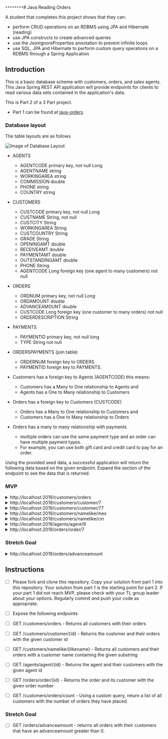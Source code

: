 ```********```# Java Reading Orders

A student that completes this project shows that they can:

* perform CRUD operations on an RDBMS using JPA and Hibernate (reading)
* use JPA constructs to create advanced queries
* use the JsonIgnoreProperties annotation to prevent infinite loops
* use SQL, JPA and Hibernate to perform custom query operations on a RDBMS through a Spring Application

## Introduction

This is a basic database scheme with customers, orders, and sales agents. This Java Spring REST API application will provide endpoints for clients to read various data sets contained in the application's data.

This is Part 2 of a 3 Part project.

* Part 1 can be found at [java-orders](https://github.com/LambdaSchool/java-orders.git)

### Database layout

The table layouts are as follows

![Image of Database Layout](java-orders-db.png)

* AGENTS
  * AGENTCODE primary key, not null Long
  * AGENTNAME string
  * WORKINGAREA string
  * COMMISSION double
  * PHONE string
  * COUNTRY string

* CUSTOMERS
  * CUSTCODE primary key, not null Long
  * CUSTNAME String, not null
  * CUSTCITY String
  * WORKINGAREA String
  * CUSTCOUNTRY String
  * GRADE String
  * OPENINGAMT double
  * RECEIVEAMT double
  * PAYMENTAMT double
  * OUTSTANDINGAMT double
  * PHONE String
  * AGENTCODE Long foreign key (one agent to many customers) not null

* ORDERS
  * ORDNUM primary key, not null Long
  * ORDAMOUNT double
  * ADVANCEAMOUNT double
  * CUSTCODE Long foreign key (one customer to many orders) not null
  * ORDERDESCRIPTION String

* PAYMENTS
  * PAYMENTID primary key, not null long
  * TYPE String not null
  
* ORDERSPAYMENTS (join table)
  * ORDERNUM foreign key to ORDERS
  * PAYMENTID foreign key to PAYMENTS.

* Customers has a foreign key to Agents (AGENTCODE) this means:
  * Customers has a Many to One relationship to Agents and
  * Agents has a One to Many relationship to Customers

* Orders has a foreign key to Customers (CUSTCODE)
  * Orders has a Many to One relationship to Customers and
  * Customers has a One to Many relationship to Orders

* Orders has a many to many relationship with payments
  * multiple orders can use the same payment type and an order can have multiple payment types.
  * For example, you can use both gift card and credit card to pay for an order.

Using the provided seed data, a successful application will return the following data based on the given endpoint. Expand the section of the endpoint to see the data that is returned.

### MVP

<details>
<summary>http://localhost:2019/customers/orders</summary>

```JSON
[
    {
        "custcode": 1,
        "custname": "Holmes",
        "custcity": "London",
        "workingarea": "London",
        "custcountry": "UK",
        "grade": "2",
        "openingamt": 6000.0,
        "receiveamt": 5000.0,
        "paymentamt": 7000.0,
        "outstandingamt": 4000.0,
        "phone": "BBBBBBB",
        "agent": {
            "agentcode": 3,
            "agentname": "Alford",
            "workingarea": "New York",
            "commission": 0.12,
            "phone": "044-25874365",
            "country": ""
        },
        "orders": []
    },
    {
        "custcode": 2,
        "custname": "Micheal",
        "custcity": "New York",
        "workingarea": "New York",
        "custcountry": "USA",
        "grade": "2",
        "openingamt": 3000.0,
        "receiveamt": 5000.0,
        "paymentamt": 2000.0,
        "outstandingamt": 6000.0,
        "phone": "CCCCCCC",
        "agent": {
            "agentcode": 8,
            "agentname": "Subbarao",
            "workingarea": "Bangalore",
            "commission": 0.14,
            "phone": "077-12346674",
            "country": ""
        },
        "orders": [
            {
                "ordnum": 7,
                "ordamount": 3500.0,
                "advanceamount": 2000.0,
                "orderdescription": "SOD",
                "payments": [
                    {
                        "paymentid": 4,
                        "type": "Mobile Pay"
                    }
                ]
            }
        ]
    },
    {
        "custcode": 3,
        "custname": "Albert",
        "custcity": "New York",
        "workingarea": "New York",
        "custcountry": "USA",
        "grade": "3",
        "openingamt": 5000.0,
        "receiveamt": 7000.0,
        "paymentamt": 6000.0,
        "outstandingamt": 6000.0,
        "phone": "BBBBSBB",
        "agent": {
            "agentcode": 8,
            "agentname": "Subbarao",
            "workingarea": "Bangalore",
            "commission": 0.14,
            "phone": "077-12346674",
            "country": ""
        },
        "orders": [
            {
                "ordnum": 8,
                "ordamount": 2500.0,
                "advanceamount": 400.0,
                "orderdescription": "SOD",
                "payments": [
                    {
                        "paymentid": 1,
                        "type": "Cash"
                    }
                ]
            }
        ]
    },
    {
        "custcode": 4,
        "custname": "Ravindran",
        "custcity": "Bangalore",
        "workingarea": "Bangalore",
        "custcountry": "India",
        "grade": "2",
        "openingamt": 5000.0,
        "receiveamt": 7000.0,
        "paymentamt": 4000.0,
        "outstandingamt": 8000.0,
        "phone": "AVAVAVA",
        "agent": {
            "agentcode": 11,
            "agentname": "Ivan",
            "workingarea": "Torento",
            "commission": 0.15,
            "phone": "008-22544166",
            "country": ""
        },
        "orders": []
    },
    {
        "custcode": 5,
        "custname": "Cook",
        "custcity": "London",
        "workingarea": "London",
        "custcountry": "UK",
        "grade": "2",
        "openingamt": 4000.0,
        "receiveamt": 9000.0,
        "paymentamt": 7000.0,
        "outstandingamt": 6000.0,
        "phone": "FSDDSDF",
        "agent": {
            "agentcode": 6,
            "agentname": "Lucida",
            "workingarea": "San Jose",
            "commission": 0.12,
            "phone": "044-52981425",
            "country": ""
        },
        "orders": []
    },
    {
        "custcode": 6,
        "custname": "Stuart",
        "custcity": "London",
        "workingarea": "London",
        "custcountry": "UK",
        "grade": "1",
        "openingamt": 6000.0,
        "receiveamt": 8000.0,
        "paymentamt": 3000.0,
        "outstandingamt": 11000.0,
        "phone": "GFSGERS",
        "agent": {
            "agentcode": 3,
            "agentname": "Alford",
            "workingarea": "New York",
            "commission": 0.12,
            "phone": "044-25874365",
            "country": ""
        },
        "orders": []
    },
    {
        "custcode": 7,
        "custname": "Bolt",
        "custcity": "New York",
        "workingarea": "New York",
        "custcountry": "USA",
        "grade": "3",
        "openingamt": 5000.0,
        "receiveamt": 7000.0,
        "paymentamt": 9000.0,
        "outstandingamt": 3000.0,
        "phone": "DDNRDRH",
        "agent": {
            "agentcode": 8,
            "agentname": "Subbarao",
            "workingarea": "Bangalore",
            "commission": 0.14,
            "phone": "077-12346674",
            "country": ""
        },
        "orders": [
            {
                "ordnum": 3,
                "ordamount": 4500.0,
                "advanceamount": 900.0,
                "orderdescription": "SOD",
                "payments": [
                    {
                        "paymentid": 3,
                        "type": "Credit Card"
                    },
                    {
                        "paymentid": 2,
                        "type": "Gift Card"
                    }
                ]
            },
            {
                "ordnum": 10,
                "ordamount": 4000.0,
                "advanceamount": 700.0,
                "orderdescription": "SOD",
                "payments": [
                    {
                        "paymentid": 4,
                        "type": "Mobile Pay"
                    }
                ]
            }
        ]
    },
    {
        "custcode": 8,
        "custname": "Fleming",
        "custcity": "Brisban",
        "workingarea": "Brisban",
        "custcountry": "Australia",
        "grade": "2",
        "openingamt": 7000.0,
        "receiveamt": 7000.0,
        "paymentamt": 9000.0,
        "outstandingamt": 5000.0,
        "phone": "NHBGVFC",
        "agent": {
            "agentcode": 5,
            "agentname": "Santakumar",
            "workingarea": "Chennai",
            "commission": 0.14,
            "phone": "007-22388644",
            "country": ""
        },
        "orders": [
            {
                "ordnum": 11,
                "ordamount": 1500.0,
                "advanceamount": 600.0,
                "orderdescription": "SOD",
                "payments": [
                    {
                        "paymentid": 2,
                        "type": "Gift Card"
                    }
                ]
            }
        ]
    },
    {
        "custcode": 9,
        "custname": "Jacks",
        "custcity": "Brisban",
        "workingarea": "Brisban",
        "custcountry": "Australia",
        "grade": "1",
        "openingamt": 7000.0,
        "receiveamt": 7000.0,
        "paymentamt": 7000.0,
        "outstandingamt": 7000.0,
        "phone": "WERTGDF",
        "agent": {
            "agentcode": 5,
            "agentname": "Santakumar",
            "workingarea": "Chennai",
            "commission": 0.14,
            "phone": "007-22388644",
            "country": ""
        },
        "orders": []
    },
    {
        "custcode": 10,
        "custname": "Yearannaidu",
        "custcity": "Chennai",
        "workingarea": "Chennai",
        "custcountry": "India",
        "grade": "1",
        "openingamt": 8000.0,
        "receiveamt": 7000.0,
        "paymentamt": 7000.0,
        "outstandingamt": 8000.0,
        "phone": "ZZZZBFV",
        "agent": {
            "agentcode": 10,
            "agentname": "McDen",
            "workingarea": "London",
            "commission": 0.15,
            "phone": "078-22255588",
            "country": ""
        },
        "orders": []
    },
    {
        "custcode": 11,
        "custname": "Sasikant",
        "custcity": "Mumbai",
        "workingarea": "Mumbai",
        "custcountry": "India",
        "grade": "1",
        "openingamt": 7000.0,
        "receiveamt": 11000.0,
        "paymentamt": 7000.0,
        "outstandingamt": 11000.0,
        "phone": "147-25896312",
        "agent": {
            "agentcode": 2,
            "agentname": "Alex",
            "workingarea": "London",
            "commission": 0.13,
            "phone": "075-12458969",
            "country": ""
        },
        "orders": []
    },
    {
        "custcode": 12,
        "custname": "Ramanathan",
        "custcity": "Chennai",
        "workingarea": "Chennai",
        "custcountry": "India",
        "grade": "1",
        "openingamt": 7000.0,
        "receiveamt": 11000.0,
        "paymentamt": 9000.0,
        "outstandingamt": 9000.0,
        "phone": "GHRDWSD",
        "agent": {
            "agentcode": 10,
            "agentname": "McDen",
            "workingarea": "London",
            "commission": 0.15,
            "phone": "078-22255588",
            "country": ""
        },
        "orders": [
            {
                "ordnum": 6,
                "ordamount": 2000.0,
                "advanceamount": 0.0,
                "orderdescription": "SOD",
                "payments": [
                    {
                        "paymentid": 3,
                        "type": "Credit Card"
                    }
                ]
            }
        ]
    },
    {
        "custcode": 13,
        "custname": "Avinash",
        "custcity": "Mumbai",
        "workingarea": "Mumbai",
        "custcountry": "India",
        "grade": "2",
        "openingamt": 7000.0,
        "receiveamt": 11000.0,
        "paymentamt": 9000.0,
        "outstandingamt": 9000.0,
        "phone": "113-12345678",
        "agent": {
            "agentcode": 2,
            "agentname": "Alex",
            "workingarea": "London",
            "commission": 0.13,
            "phone": "075-12458969",
            "country": ""
        },
        "orders": [
            {
                "ordnum": 1,
                "ordamount": 1000.0,
                "advanceamount": 600.0,
                "orderdescription": "SOD",
                "payments": [
                    {
                        "paymentid": 1,
                        "type": "Cash"
                    }
                ]
            }
        ]
    },
    {
        "custcode": 14,
        "custname": "Winston",
        "custcity": "Brisban",
        "workingarea": "Brisban",
        "custcountry": "Australia",
        "grade": "1",
        "openingamt": 5000.0,
        "receiveamt": 8000.0,
        "paymentamt": 7000.0,
        "outstandingamt": 6000.0,
        "phone": "AAAAAAA",
        "agent": {
            "agentcode": 5,
            "agentname": "Santakumar",
            "workingarea": "Chennai",
            "commission": 0.14,
            "phone": "007-22388644",
            "country": ""
        },
        "orders": []
    },
    {
        "custcode": 15,
        "custname": "Karl",
        "custcity": "London",
        "workingarea": "London",
        "custcountry": "UK",
        "grade": "0",
        "openingamt": 4000.0,
        "receiveamt": 6000.0,
        "paymentamt": 7000.0,
        "outstandingamt": 3000.0,
        "phone": "AAAABAA",
        "agent": {
            "agentcode": 6,
            "agentname": "Lucida",
            "workingarea": "San Jose",
            "commission": 0.12,
            "phone": "044-52981425",
            "country": ""
        },
        "orders": []
    },
    {
        "custcode": 16,
        "custname": "Shilton",
        "custcity": "Torento",
        "workingarea": "Torento",
        "custcountry": "Canada",
        "grade": "1",
        "openingamt": 10000.0,
        "receiveamt": 7000.0,
        "paymentamt": 6000.0,
        "outstandingamt": 11000.0,
        "phone": "DDDDDDD",
        "agent": {
            "agentcode": 4,
            "agentname": "Ravi",
            "workingarea": "Bangalore",
            "commission": 0.15,
            "phone": "077-45625874",
            "country": ""
        },
        "orders": [
            {
                "ordnum": 4,
                "ordamount": 2000.0,
                "advanceamount": 0.0,
                "orderdescription": "SOD",
                "payments": [
                    {
                        "paymentid": 4,
                        "type": "Mobile Pay"
                    }
                ]
            }
        ]
    },
    {
        "custcode": 17,
        "custname": "Charles",
        "custcity": "Hampshair",
        "workingarea": "Hampshair",
        "custcountry": "UK",
        "grade": "3",
        "openingamt": 6000.0,
        "receiveamt": 4000.0,
        "paymentamt": 5000.0,
        "outstandingamt": 5000.0,
        "phone": "MMMMMMM",
        "agent": {
            "agentcode": 9,
            "agentname": "Mukesh",
            "workingarea": "Mumbai",
            "commission": 0.11,
            "phone": "029-12358964",
            "country": ""
        },
        "orders": []
    },
    {
        "custcode": 18,
        "custname": "Srinivas",
        "custcity": "Bangalore",
        "workingarea": "Bangalore",
        "custcountry": "India",
        "grade": "2",
        "openingamt": 8000.0,
        "receiveamt": 4000.0,
        "paymentamt": 3000.0,
        "outstandingamt": 9000.0,
        "phone": "AAAAAAB",
        "agent": {
            "agentcode": 7,
            "agentname": "Anderson",
            "workingarea": "Brisban",
            "commission": 0.13,
            "phone": "045-21447739",
            "country": ""
        },
        "orders": []
    },
    {
        "custcode": 19,
        "custname": "Steven",
        "custcity": "San Jose",
        "workingarea": "San Jose",
        "custcountry": "USA",
        "grade": "1",
        "openingamt": 5000.0,
        "receiveamt": 7000.0,
        "paymentamt": 9000.0,
        "outstandingamt": 3000.0,
        "phone": "KRFYGJK",
        "agent": {
            "agentcode": 10,
            "agentname": "McDen",
            "workingarea": "London",
            "commission": 0.15,
            "phone": "078-22255588",
            "country": ""
        },
        "orders": [
            {
                "ordnum": 2,
                "ordamount": 3000.0,
                "advanceamount": 500.0,
                "orderdescription": "SOD",
                "payments": [
                    {
                        "paymentid": 2,
                        "type": "Gift Card"
                    }
                ]
            }
        ]
    },
    {
        "custcode": 20,
        "custname": "Karolina",
        "custcity": "Torento",
        "workingarea": "Torento",
        "custcountry": "Canada",
        "grade": "1",
        "openingamt": 7000.0,
        "receiveamt": 7000.0,
        "paymentamt": 9000.0,
        "outstandingamt": 5000.0,
        "phone": "HJKORED",
        "agent": {
            "agentcode": 4,
            "agentname": "Ravi",
            "workingarea": "Bangalore",
            "commission": 0.15,
            "phone": "077-45625874",
            "country": ""
        },
        "orders": []
    },
    {
        "custcode": 21,
        "custname": "Martin",
        "custcity": "Torento",
        "workingarea": "Torento",
        "custcountry": "Canada",
        "grade": "2",
        "openingamt": 8000.0,
        "receiveamt": 7000.0,
        "paymentamt": 7000.0,
        "outstandingamt": 8000.0,
        "phone": "MJYURFD",
        "agent": {
            "agentcode": 4,
            "agentname": "Ravi",
            "workingarea": "Bangalore",
            "commission": 0.15,
            "phone": "077-45625874",
            "country": ""
        },
        "orders": []
    },
    {
        "custcode": 22,
        "custname": "Ramesh",
        "custcity": "Mumbai",
        "workingarea": "Mumbai",
        "custcountry": "India",
        "grade": "3",
        "openingamt": 8000.0,
        "receiveamt": 7000.0,
        "paymentamt": 3000.0,
        "outstandingamt": 12000.0,
        "phone": "Phone No",
        "agent": {
            "agentcode": 2,
            "agentname": "Alex",
            "workingarea": "London",
            "commission": 0.13,
            "phone": "075-12458969",
            "country": ""
        },
        "orders": [
            {
                "ordnum": 5,
                "ordamount": 4000.0,
                "advanceamount": 600.0,
                "orderdescription": "SOD",
                "payments": [
                    {
                        "paymentid": 2,
                        "type": "Gift Card"
                    }
                ]
            }
        ]
    },
    {
        "custcode": 23,
        "custname": "Rangarappa",
        "custcity": "Bangalore",
        "workingarea": "Bangalore",
        "custcountry": "India",
        "grade": "2",
        "openingamt": 8000.0,
        "receiveamt": 11000.0,
        "paymentamt": 7000.0,
        "outstandingamt": 12000.0,
        "phone": "AAAATGF",
        "agent": {
            "agentcode": 1,
            "agentname": "Ramasundar",
            "workingarea": "Bangalore",
            "commission": 0.15,
            "phone": "077-25814763",
            "country": ""
        },
        "orders": [
            {
                "ordnum": 9,
                "ordamount": 500.0,
                "advanceamount": 0.0,
                "orderdescription": "SOD",
                "payments": [
                    {
                        "paymentid": 3,
                        "type": "Credit Card"
                    }
                ]
            }
        ]
    },
    {
        "custcode": 24,
        "custname": "Venkatpati",
        "custcity": "Bangalore",
        "workingarea": "Bangalore",
        "custcountry": "India",
        "grade": "2",
        "openingamt": 8000.0,
        "receiveamt": 11000.0,
        "paymentamt": 7000.0,
        "outstandingamt": 12000.0,
        "phone": "JRTVFDD",
        "agent": {
            "agentcode": 7,
            "agentname": "Anderson",
            "workingarea": "Brisban",
            "commission": 0.13,
            "phone": "045-21447739",
            "country": ""
        },
        "orders": []
    },
    {
        "custcode": 25,
        "custname": "Sundariya",
        "custcity": "Chennai",
        "workingarea": "Chennai",
        "custcountry": "India",
        "grade": "3",
        "openingamt": 7000.0,
        "receiveamt": 11000.0,
        "paymentamt": 7000.0,
        "outstandingamt": 11000.0,
        "phone": "PPHGRTS",
        "agent": {
            "agentcode": 10,
            "agentname": "McDen",
            "workingarea": "London",
            "commission": 0.15,
            "phone": "078-22255588",
            "country": ""
        },
        "orders": [
            {
                "ordnum": 12,
                "ordamount": 2500.0,
                "advanceamount": 0.0,
                "orderdescription": "SOD",
                "payments": [
                    {
                        "paymentid": 1,
                        "type": "Cash"
                    }
                ]
            }
        ]
    }
]
```

</details>

<details>
<summary>http://localhost:2019/customers/customer/7</summary>

```JSON
{
    "custcode": 7,
    "custname": "Bolt",
    "custcity": "New York",
    "workingarea": "New York",
    "custcountry": "USA",
    "grade": "3",
    "openingamt": 5000.0,
    "receiveamt": 7000.0,
    "paymentamt": 9000.0,
    "outstandingamt": 3000.0,
    "phone": "DDNRDRH",
    "agent": {
        "agentcode": 8,
        "agentname": "Subbarao",
        "workingarea": "Bangalore",
        "commission": 0.14,
        "phone": "077-12346674",
        "country": ""
    },
    "orders": [
        {
            "ordnum": 3,
            "ordamount": 4500.0,
            "advanceamount": 900.0,
            "orderdescription": "SOD",
            "payments": [
                {
                    "paymentid": 3,
                    "type": "Credit Card"
                },
                {
                    "paymentid": 2,
                    "type": "Gift Card"
                }
            ]
        },
        {
            "ordnum": 10,
            "ordamount": 4000.0,
            "advanceamount": 700.0,
            "orderdescription": "SOD",
            "payments": [
                {
                    "paymentid": 4,
                    "type": "Mobile Pay"
                }
            ]
        }
    ]
}
```

</details>

<details>
<summary>http://localhost:2019/customers/customer/77</summary>

```JSON
{
    "timestamp": "2020-01-08T23:30:47.650+0000",
    "status": 500,
    "error": "Internal Server Error",
    "message": "Customer 77 Not Found",
    "trace": "javax.persistence.EntityNotFoundException: Customer 77 Not Found\n\tat com.lambdaschool.orders.services.CustomersServiceImpl.lambda$findCustomersById$0(CustomersServiceImpl.java:52)\n\tat java.base/java.util.Optional.orElseThrow(Optional.java:408)\n\tat com.lambdaschool.orders.services.CustomersServiceImpl.findCustomersById(CustomersServiceImpl.java:52)\n\tat com.lambdaschool.orders.services.CustomersServiceImpl$$FastClassBySpringCGLIB$$e088be2d.invoke(<generated>)\n\tat org.springframework.cglib.proxy.MethodProxy.invoke(MethodProxy.java:218)\n\tat org.springframework.aop.framework.CglibAopProxy$CglibMethodInvocation.invokeJoinpoint(CglibAopProxy.java:769)\n\tat org.springframework.aop.framework.ReflectiveMethodInvocation.proceed(ReflectiveMethodInvocation.java:163)\n\tat org.springframework.aop.framework.CglibAopProxy$CglibMethodInvocation.proceed(CglibAopProxy.java:747)\n\tat org.springframework.transaction.interceptor.TransactionAspectSupport.invokeWithinTransaction(TransactionAspectSupport.java:366)\n\tat org.springframework.transaction.interceptor.TransactionInterceptor.invoke(TransactionInterceptor.java:99)\n\tat org.springframework.aop.framework.ReflectiveMethodInvocation.proceed(ReflectiveMethodInvocation.java:186)\n\tat org.springframework.aop.framework.CglibAopProxy$CglibMethodInvocation.proceed(CglibAopProxy.java:747)\n\tat org.springframework.aop.framework.CglibAopProxy$DynamicAdvisedInterceptor.intercept(CglibAopProxy.java:689)\n\tat com.lambdaschool.orders.services.CustomersServiceImpl$$EnhancerBySpringCGLIB$$389d142b.findCustomersById(<generated>)\n\tat com.lambdaschool.orders.controllers.CustomersController.getCustomerById(CustomersController.java:58)\n\tat java.base/jdk.internal.reflect.NativeMethodAccessorImpl.invoke0(Native Method)\n\tat java.base/jdk.internal.reflect.NativeMethodAccessorImpl.invoke(NativeMethodAccessorImpl.java:62)\n\tat java.base/jdk.internal.reflect.DelegatingMethodAccessorImpl.invoke(DelegatingMethodAccessorImpl.java:43)\n\tat java.base/java.lang.reflect.Method.invoke(Method.java:566)\n\tat org.springframework.web.method.support.InvocableHandlerMethod.doInvoke(InvocableHandlerMethod.java:190)\n\tat org.springframework.web.method.support.InvocableHandlerMethod.invokeForRequest(InvocableHandlerMethod.java:138)\n\tat org.springframework.web.servlet.mvc.method.annotation.ServletInvocableHandlerMethod.invokeAndHandle(ServletInvocableHandlerMethod.java:106)\n\tat org.springframework.web.servlet.mvc.method.annotation.RequestMappingHandlerAdapter.invokeHandlerMethod(RequestMappingHandlerAdapter.java:888)\n\tat org.springframework.web.servlet.mvc.method.annotation.RequestMappingHandlerAdapter.handleInternal(RequestMappingHandlerAdapter.java:793)\n\tat org.springframework.web.servlet.mvc.method.AbstractHandlerMethodAdapter.handle(AbstractHandlerMethodAdapter.java:87)\n\tat org.springframework.web.servlet.DispatcherServlet.doDispatch(DispatcherServlet.java:1040)\n\tat org.springframework.web.servlet.DispatcherServlet.doService(DispatcherServlet.java:943)\n\tat org.springframework.web.servlet.FrameworkServlet.processRequest(FrameworkServlet.java:1006)\n\tat org.springframework.web.servlet.FrameworkServlet.doGet(FrameworkServlet.java:898)\n\tat javax.servlet.http.HttpServlet.service(HttpServlet.java:634)\n\tat org.springframework.web.servlet.FrameworkServlet.service(FrameworkServlet.java:883)\n\tat javax.servlet.http.HttpServlet.service(HttpServlet.java:741)\n\tat org.apache.catalina.core.ApplicationFilterChain.internalDoFilter(ApplicationFilterChain.java:231)\n\tat org.apache.catalina.core.ApplicationFilterChain.doFilter(ApplicationFilterChain.java:166)\n\tat org.apache.tomcat.websocket.server.WsFilter.doFilter(WsFilter.java:53)\n\tat org.apache.catalina.core.ApplicationFilterChain.internalDoFilter(ApplicationFilterChain.java:193)\n\tat org.apache.catalina.core.ApplicationFilterChain.doFilter(ApplicationFilterChain.java:166)\n\tat org.springframework.web.filter.RequestContextFilter.doFilterInternal(RequestContextFilter.java:100)\n\tat org.springframework.web.filter.OncePerRequestFilter.doFilter(OncePerRequestFilter.java:119)\n\tat org.apache.catalina.core.ApplicationFilterChain.internalDoFilter(ApplicationFilterChain.java:193)\n\tat org.apache.catalina.core.ApplicationFilterChain.doFilter(ApplicationFilterChain.java:166)\n\tat org.springframework.web.filter.FormContentFilter.doFilterInternal(FormContentFilter.java:93)\n\tat org.springframework.web.filter.OncePerRequestFilter.doFilter(OncePerRequestFilter.java:119)\n\tat org.apache.catalina.core.ApplicationFilterChain.internalDoFilter(ApplicationFilterChain.java:193)\n\tat org.apache.catalina.core.ApplicationFilterChain.doFilter(ApplicationFilterChain.java:166)\n\tat org.springframework.web.filter.CharacterEncodingFilter.doFilterInternal(CharacterEncodingFilter.java:201)\n\tat org.springframework.web.filter.OncePerRequestFilter.doFilter(OncePerRequestFilter.java:119)\n\tat org.apache.catalina.core.ApplicationFilterChain.internalDoFilter(ApplicationFilterChain.java:193)\n\tat org.apache.catalina.core.ApplicationFilterChain.doFilter(ApplicationFilterChain.java:166)\n\tat org.apache.catalina.core.StandardWrapperValve.invoke(StandardWrapperValve.java:202)\n\tat org.apache.catalina.core.StandardContextValve.invoke(StandardContextValve.java:96)\n\tat org.apache.catalina.authenticator.AuthenticatorBase.invoke(AuthenticatorBase.java:526)\n\tat org.apache.catalina.core.StandardHostValve.invoke(StandardHostValve.java:139)\n\tat org.apache.catalina.valves.ErrorReportValve.invoke(ErrorReportValve.java:92)\n\tat org.apache.catalina.core.StandardEngineValve.invoke(StandardEngineValve.java:74)\n\tat org.apache.catalina.connector.CoyoteAdapter.service(CoyoteAdapter.java:343)\n\tat org.apache.coyote.http11.Http11Processor.service(Http11Processor.java:367)\n\tat org.apache.coyote.AbstractProcessorLight.process(AbstractProcessorLight.java:65)\n\tat org.apache.coyote.AbstractProtocol$ConnectionHandler.process(AbstractProtocol.java:860)\n\tat org.apache.tomcat.util.net.NioEndpoint$SocketProcessor.doRun(NioEndpoint.java:1591)\n\tat org.apache.tomcat.util.net.SocketProcessorBase.run(SocketProcessorBase.java:49)\n\tat java.base/java.util.concurrent.ThreadPoolExecutor.runWorker(ThreadPoolExecutor.java:1128)\n\tat java.base/java.util.concurrent.ThreadPoolExecutor$Worker.run(ThreadPoolExecutor.java:628)\n\tat org.apache.tomcat.util.threads.TaskThread$WrappingRunnable.run(TaskThread.java:61)\n\tat java.base/java.lang.Thread.run(Thread.java:834)\n",
    "path": "/customers/customer/77"
}
```

</details>
<details>
<summary>http://localhost:2019/customers/namelike/mes</summary>

```JSON
[
    {
        "custcode": 1,
        "custname": "Holmes",
        "custcity": "London",
        "workingarea": "London",
        "custcountry": "UK",
        "grade": "2",
        "openingamt": 6000.0,
        "receiveamt": 5000.0,
        "paymentamt": 7000.0,
        "outstandingamt": 4000.0,
        "phone": "BBBBBBB",
        "agent": {
            "agentcode": 3,
            "agentname": "Alford",
            "workingarea": "New York",
            "commission": 0.12,
            "phone": "044-25874365",
            "country": ""
        },
        "orders": []
    },
    {
        "custcode": 22,
        "custname": "Ramesh",
        "custcity": "Mumbai",
        "workingarea": "Mumbai",
        "custcountry": "India",
        "grade": "3",
        "openingamt": 8000.0,
        "receiveamt": 7000.0,
        "paymentamt": 3000.0,
        "outstandingamt": 12000.0,
        "phone": "Phone No",
        "agent": {
            "agentcode": 2,
            "agentname": "Alex",
            "workingarea": "London",
            "commission": 0.13,
            "phone": "075-12458969",
            "country": ""
        },
        "orders": [
            {
                "ordnum": 5,
                "ordamount": 4000.0,
                "advanceamount": 600.0,
                "orderdescription": "SOD",
                "payments": [
                    {
                        "paymentid": 2,
                        "type": "Gift Card"
                    }
                ]
            }
        ]
    }
]
```

</details>

<details>
<summary>http://localhost:2019/customers/namelike/cin</summary>

```JSON
[]
```

</details>

<details>
<summary>http://localhost:2019/agents/agent/9</summary>

```JSON
{
    "agentcode": 9,
    "agentname": "Mukesh",
    "workingarea": "Mumbai",
    "commission": 0.11,
    "phone": "029-12358964",
    "country": "",
    "customers": [
        {
            "custcode": 17,
            "custname": "Charles",
            "custcity": "Hampshair",
            "workingarea": "Hampshair",
            "custcountry": "UK",
            "grade": "3",
            "openingamt": 6000.0,
            "receiveamt": 4000.0,
            "paymentamt": 5000.0,
            "outstandingamt": 5000.0,
            "phone": "MMMMMMM",
            "orders": []
        }
    ]
}
```

</details>

<details>
<summary>http://localhost:2019/orders/order/7</summary>

```JSON
{
    "ordnum": 7,
    "ordamount": 3500.0,
    "advanceamount": 2000.0,
    "orderdescription": "SOD",
    "payments": [
        {
            "paymentid": 4,
            "type": "Mobile Pay"
        }
    ],
    "customer": {
        "custcode": 2,
        "custname": "Micheal",
        "custcity": "New York",
        "workingarea": "New York",
        "custcountry": "USA",
        "grade": "2",
        "openingamt": 3000.0,
        "receiveamt": 5000.0,
        "paymentamt": 2000.0,
        "outstandingamt": 6000.0,
        "phone": "CCCCCCC",
        "agent": {
            "agentcode": 8,
            "agentname": "Subbarao",
            "workingarea": "Bangalore",
            "commission": 0.14,
            "phone": "077-12346674",
            "country": ""
        }
    }
}
```

</details>

### Stretch Goal

<details>
<summary>http://localhost:2019/orders/advanceamount</summary>

```JSON
[
    {
        "ordnum": 1,
        "ordamount": 1000.0,
        "advanceamount": 600.0,
        "orderdescription": "SOD",
        "payments": [
            {
                "paymentid": 1,
                "type": "Cash"
            }
        ],
        "customer": {
            "custcode": 13,
            "custname": "Avinash",
            "custcity": "Mumbai",
            "workingarea": "Mumbai",
            "custcountry": "India",
            "grade": "2",
            "openingamt": 7000.0,
            "receiveamt": 11000.0,
            "paymentamt": 9000.0,
            "outstandingamt": 9000.0,
            "phone": "113-12345678",
            "agent": {
                "agentcode": 2,
                "agentname": "Alex",
                "workingarea": "London",
                "commission": 0.13,
                "phone": "075-12458969",
                "country": ""
            }
        }
    },
    {
        "ordnum": 2,
        "ordamount": 3000.0,
        "advanceamount": 500.0,
        "orderdescription": "SOD",
        "payments": [
            {
                "paymentid": 2,
                "type": "Gift Card"
            }
        ],
        "customer": {
            "custcode": 19,
            "custname": "Steven",
            "custcity": "San Jose",
            "workingarea": "San Jose",
            "custcountry": "USA",
            "grade": "1",
            "openingamt": 5000.0,
            "receiveamt": 7000.0,
            "paymentamt": 9000.0,
            "outstandingamt": 3000.0,
            "phone": "KRFYGJK",
            "agent": {
                "agentcode": 10,
                "agentname": "McDen",
                "workingarea": "London",
                "commission": 0.15,
                "phone": "078-22255588",
                "country": ""
            }
        }
    },
    {
        "ordnum": 3,
        "ordamount": 4500.0,
        "advanceamount": 900.0,
        "orderdescription": "SOD",
        "payments": [
            {
                "paymentid": 3,
                "type": "Credit Card"
            },
            {
                "paymentid": 2,
                "type": "Gift Card"
            }
        ],
        "customer": {
            "custcode": 7,
            "custname": "Bolt",
            "custcity": "New York",
            "workingarea": "New York",
            "custcountry": "USA",
            "grade": "3",
            "openingamt": 5000.0,
            "receiveamt": 7000.0,
            "paymentamt": 9000.0,
            "outstandingamt": 3000.0,
            "phone": "DDNRDRH",
            "agent": {
                "agentcode": 8,
                "agentname": "Subbarao",
                "workingarea": "Bangalore",
                "commission": 0.14,
                "phone": "077-12346674",
                "country": ""
            }
        }
    },
    {
        "ordnum": 5,
        "ordamount": 4000.0,
        "advanceamount": 600.0,
        "orderdescription": "SOD",
        "payments": [
            {
                "paymentid": 2,
                "type": "Gift Card"
            }
        ],
        "customer": {
            "custcode": 22,
            "custname": "Ramesh",
            "custcity": "Mumbai",
            "workingarea": "Mumbai",
            "custcountry": "India",
            "grade": "3",
            "openingamt": 8000.0,
            "receiveamt": 7000.0,
            "paymentamt": 3000.0,
            "outstandingamt": 12000.0,
            "phone": "Phone No",
            "agent": {
                "agentcode": 2,
                "agentname": "Alex",
                "workingarea": "London",
                "commission": 0.13,
                "phone": "075-12458969",
                "country": ""
            }
        }
    },
    {
        "ordnum": 7,
        "ordamount": 3500.0,
        "advanceamount": 2000.0,
        "orderdescription": "SOD",
        "payments": [
            {
                "paymentid": 4,
                "type": "Mobile Pay"
            }
        ],
        "customer": {
            "custcode": 2,
            "custname": "Micheal",
            "custcity": "New York",
            "workingarea": "New York",
            "custcountry": "USA",
            "grade": "2",
            "openingamt": 3000.0,
            "receiveamt": 5000.0,
            "paymentamt": 2000.0,
            "outstandingamt": 6000.0,
            "phone": "CCCCCCC",
            "agent": {
                "agentcode": 8,
                "agentname": "Subbarao",
                "workingarea": "Bangalore",
                "commission": 0.14,
                "phone": "077-12346674",
                "country": ""
            }
        }
    },
    {
        "ordnum": 8,
        "ordamount": 2500.0,
        "advanceamount": 400.0,
        "orderdescription": "SOD",
        "payments": [
            {
                "paymentid": 1,
                "type": "Cash"
            }
        ],
        "customer": {
            "custcode": 3,
            "custname": "Albert",
            "custcity": "New York",
            "workingarea": "New York",
            "custcountry": "USA",
            "grade": "3",
            "openingamt": 5000.0,
            "receiveamt": 7000.0,
            "paymentamt": 6000.0,
            "outstandingamt": 6000.0,
            "phone": "BBBBSBB",
            "agent": {
                "agentcode": 8,
                "agentname": "Subbarao",
                "workingarea": "Bangalore",
                "commission": 0.14,
                "phone": "077-12346674",
                "country": ""
            }
        }
    },
    {
        "ordnum": 10,
        "ordamount": 4000.0,
        "advanceamount": 700.0,
        "orderdescription": "SOD",
        "payments": [
            {
                "paymentid": 4,
                "type": "Mobile Pay"
            }
        ],
        "customer": {
            "custcode": 7,
            "custname": "Bolt",
            "custcity": "New York",
            "workingarea": "New York",
            "custcountry": "USA",
            "grade": "3",
            "openingamt": 5000.0,
            "receiveamt": 7000.0,
            "paymentamt": 9000.0,
            "outstandingamt": 3000.0,
            "phone": "DDNRDRH",
            "agent": {
                "agentcode": 8,
                "agentname": "Subbarao",
                "workingarea": "Bangalore",
                "commission": 0.14,
                "phone": "077-12346674",
                "country": ""
            }
        }
    },
    {
        "ordnum": 11,
        "ordamount": 1500.0,
        "advanceamount": 600.0,
        "orderdescription": "SOD",
        "payments": [
            {
                "paymentid": 2,
                "type": "Gift Card"
            }
        ],
        "customer": {
            "custcode": 8,
            "custname": "Fleming",
            "custcity": "Brisban",
            "workingarea": "Brisban",
            "custcountry": "Australia",
            "grade": "2",
            "openingamt": 7000.0,
            "receiveamt": 7000.0,
            "paymentamt": 9000.0,
            "outstandingamt": 5000.0,
            "phone": "NHBGVFC",
            "agent": {
                "agentcode": 5,
                "agentname": "Santakumar",
                "workingarea": "Chennai",
                "commission": 0.14,
                "phone": "007-22388644",
                "country": ""
            }
        }
    }
]
```

</details>

## Instructions

* [ ] Please fork and clone this repository. Copy your solution from part 1 into this repository. Your solution from part 1 is the starting point for part 2. If your part 1 did not reach MVP, please check with your TL group leader about your options. Regularly commit and push your code as appropriate.

* [ ] Expose the following endpoints

* [ ]  GET /customers/orders - Returns all customers with their orders
* [ ]  GET /customers/customer/{id} - Returns the customer and their orders with the given customer id
* [ ]  GET /customers/namelike/{likename} - Returns all customers and their orders with a customer name containing the given substring
* [ ]  GET /agents/agent/{id} - Returns the agent and their customers with the given agent id
* [ ]  GET /orders/order/{id} - Returns the order and its customer with the given order number
* [ ]  GET /customers/orders/count - Using a custom query, return a list of all customers with the number of orders they have placed.

### Stretch Goal

* [ ] GET /orders/advanceamount - returns all orders with their customers that have an advanceamount greater than 0.
